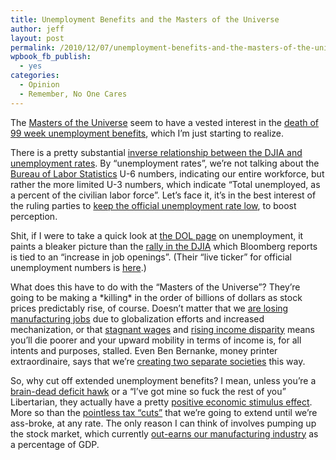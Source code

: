 ```yaml
---
title: Unemployment Benefits and the Masters of the Universe
author: jeff
layout: post
permalink: /2010/12/07/unemployment-benefits-and-the-masters-of-the-universe/
wpbook_fb_publish:
  - yes
categories:
  - Opinion
  - Remember, No One Cares
---
```


The [Masters of the Universe][1] seem to have a vested interest in the [death of 99 week unemployment benefits][2], which I’m just starting to realize.

 [1]: http://www.guardian.co.uk/world/2007/dec/16/books.usa
 [2]: http://www.examiner.com/unemployment-benefits-in-new-york/obama-s-deal-on-unemployment-extensions-does-not-include-tier-5-for-99ers

There is a pretty substantial [inverse relationship between the DJIA and unemployment rates][3]. By “unemployment rates”, we’re not talking about the [Bureau of Labor Statistics][4] U-6 numbers, indicating our entire workforce, but rather the more limited U-3 numbers, which indicate “Total unemployed, as a percent of the civilian labor force”. Let’s face it, it’s in the best interest of the ruling parties to [keep the official unemployment rate low][5], to boost perception.

 [3]: http://www.forecast-chart.com/dow-jones-unemployment.html
 [4]: http://www.bls.gov/news.release/empsit.t15.htm
 [5]: http://www.thinkandask.com/news/jobs.html

Shit, if I were to take a quick look at [the DOL page][6] on unemployment, it paints a bleaker picture than the [rally in the DJIA][7] which Bloomberg reports is tied to an “increase in job openings”. (Their “live ticker” for official unemployment numbers is [here][8].)

 [6]: http://www.dol.gov/opa/media/press/eta/ui/current.htm
 [7]: http://www.bloomberg.com/news/2010-12-07/job-openings-in-u-s-increased-to-two-year-high-of-3-36-million-in-october.html
 [8]: http://www.bloomberg.com/apps/quote?ticker=INJCJC4:IND

What does this have to do with the “Masters of the Universe”? They’re going to be making a \*killing\* in the order of billions of dollars as stock prices predictably rise, of course. Doesn’t matter that we [are losing manufacturing jobs][9] due to globalization efforts and increased mechanization, or that [stagnant wages][10] and [rising income disparity][11] means you’ll die poorer and your upward mobility in terms of income is, for all intents and purposes, stalled. Even Ben Bernanke, money printer extraordinaire, says that we’re [creating two separate societies][12] this way.

 [9]: http://www.forbes.com/2009/05/28/robert-reich-manufacturing-business-economy.html
 [10]: http://www.monthlyreview.org/0607wkt.htm
 [11]: http://www.slate.com/id/2266025/entry/2266026
 [12]: http://www.huffingtonpost.com/2010/12/06/ben-bernanke-income-inequality-_n_792581.html

So, why cut off extended unemployment benefits? I mean, unless you’re a [brain-dead deficit hawk][13] or a “I’ve got mine so fuck the rest of you” Libertarian, they actually have a pretty [positive economic stimulus effect][14]. More so than the [pointless tax “cuts”][15] that we’re going to extend until we’re ass-broke, at any rate. The only reason I can think of involves pumping up the stock market, which currently [out-earns our manufacturing industry][16] as a percentage of GDP.

 [13]: http://voices.washingtonpost.com/ezra-klein/2010/07/unemployment_benefits_are_not.html
 [14]: http://washingtonindependent.com/86006/unemployment-benefits-are-stimulus
 [15]: http://agonist.org/forgiven/20101204/why_we_must_allow_the_bush_tax_cuts_to_expire
 [16]: http://www.gpoaccess.gov/eop/tables07.html
